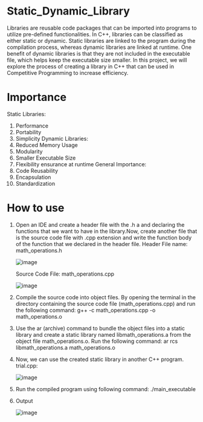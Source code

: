 # Static_Dynamic_Library
Libraries are reusable code packages that can be imported into programs to utilize pre-defined functionalities. In C++, libraries can be classified as either static or dynamic. Static libraries are linked to the program during the compilation process, whereas dynamic libraries are linked at runtime. One benefit of dynamic libraries is that they are not included in the executable file, which helps keep the executable size smaller. In this project, we will explore the process of creating a library in C++ that can be used in Competitive Programming to increase efficiency. 
# Importance
Static Libraries:
1. Performance
2. Portability
3. Simplicity
Dynamic Libraries:
1. Reduced Memory Usage
2. Modularity
3. Smaller Executable Size
4. Flexibility ensurance at runtime
General Importance:
1. Code Reusability
2. Encapsulation
3. Standardization
# How to use
1. Open an IDE and create a header file with the .h a and declaring the functions that we want to have in the library.Now, create another file that is the source code file with .cpp extension and write the function body of the function that we declared in the header file.
     Header File name: math_operations.h

   ![image](https://github.com/user-attachments/assets/3672b189-71a0-4f8f-a01d-0192d24b92c0)

     Source Code File: math_operations.cpp

   ![image](https://github.com/user-attachments/assets/2b0bf5bd-2e7a-462a-8558-e8a9d5944822)
2. Compile the source code into object files. By opening the terminal in the directory containing the source code file (math_operations.cpp) and run the following command:
      g++ -c math_operations.cpp -o math_operations.o
      
3. Use the ar (archive) command to bundle the object files into a static library and create a static library named libmath_operations.a from the object file math_operations.o. Run the following command:
      ar rcs libmath_operations.a math_operations.o
4. Now, we can use the created static library in another C++ program.
      trial.cpp:

   ![image](https://github.com/user-attachments/assets/ee0ea490-33c2-4b55-b0d6-e728b643d3ed)
6. Run the compiled program using following command:
      ./main_executable
7. Output

   ![image](https://github.com/user-attachments/assets/fbe52991-44c3-40ca-bcec-7cf3392e061b)
